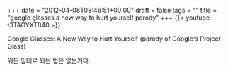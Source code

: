 +++
date = "2012-04-08T08:46:51+00:00"
draft = false
tags = ""
title = "google glasses a new way to hurt yourself parody"
+++
{{< youtube t3TAOYXT840 >}}



Google Glasses: A New Way to Hurt Yourself (parody of Google's Project Glass)

뭐든 맘대로 되는 법은 없는거다.
